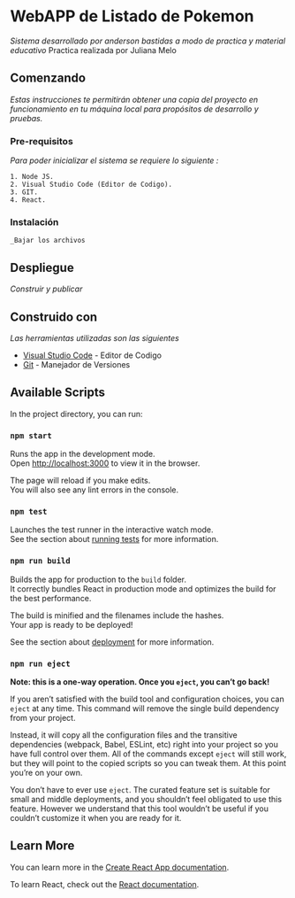 # WebAPP de Listado de Pokemon

_Sistema desarrollado por anderson bastidas a modo de practica y material educativo_
Practica realizada por Juliana Melo

## Comenzando 

_Estas instrucciones te permitirán obtener una copia del proyecto en funcionamiento en tu máquina local para propósitos de desarrollo y pruebas._

### Pre-requisitos

_Para poder inicializar el sistema se requiere lo siguiente :_

```
1. Node JS.
2. Visual Studio Code (Editor de Codigo).
3. GIT.
4. React.
```

### Instalación 
```
_Bajar los archivos

```

## Despliegue 

_Construir y publicar_

## Construido con 

_Las herramientas utilizadas son las siguientes_

* [Visual Studio Code](https://code.visualstudio.com/) - Editor de Codigo
* [Git](https://git-scm.com/) - Manejador de Versiones



## Available Scripts

In the project directory, you can run:

### `npm start`

Runs the app in the development mode.\
Open [http://localhost:3000](http://localhost:3000) to view it in the browser.

The page will reload if you make edits.\
You will also see any lint errors in the console.

### `npm test`

Launches the test runner in the interactive watch mode.\
See the section about [running tests](https://facebook.github.io/create-react-app/docs/running-tests) for more information.

### `npm run build`

Builds the app for production to the `build` folder.\
It correctly bundles React in production mode and optimizes the build for the best performance.

The build is minified and the filenames include the hashes.\
Your app is ready to be deployed!

See the section about [deployment](https://facebook.github.io/create-react-app/docs/deployment) for more information.

### `npm run eject`

**Note: this is a one-way operation. Once you `eject`, you can’t go back!**

If you aren’t satisfied with the build tool and configuration choices, you can `eject` at any time. This command will remove the single build dependency from your project.

Instead, it will copy all the configuration files and the transitive dependencies (webpack, Babel, ESLint, etc) right into your project so you have full control over them. All of the commands except `eject` will still work, but they will point to the copied scripts so you can tweak them. At this point you’re on your own.

You don’t have to ever use `eject`. The curated feature set is suitable for small and middle deployments, and you shouldn’t feel obligated to use this feature. However we understand that this tool wouldn’t be useful if you couldn’t customize it when you are ready for it.

## Learn More

You can learn more in the [Create React App documentation](https://facebook.github.io/create-react-app/docs/getting-started).

To learn React, check out the [React documentation](https://reactjs.org/).
